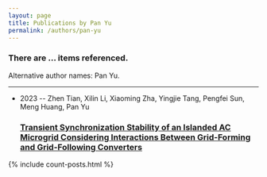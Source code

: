 ```yaml
---
layout: page
title: Publications by Pan Yu
permalink: /authors/pan-yu
---
```


<h3 id="number-posts">There are ... items referenced.</h3>
<p id='info-authors'>Alternative author names: Pan Yu.</p>
<hr />
<ul class="post-list">
<li><span class='post-meta'>2023 -- Zhen Tian, Xilin Li, Xiaoming Zha, Yingjie Tang, Pengfei Sun, Meng Huang, Pan Yu</span><h3><a class='post-link' href="{{ site.baseurl }}/transient-synchronization-stability-of-an-islanded-ac-microgrid-considering-interactions-between-grid-forming-and-grid-following-converters">Transient Synchronization Stability of an Islanded AC Microgrid Considering Interactions Between Grid-Forming and Grid-Following Converters</a></h3></li>

</ul>
{% include count-posts.html %}
